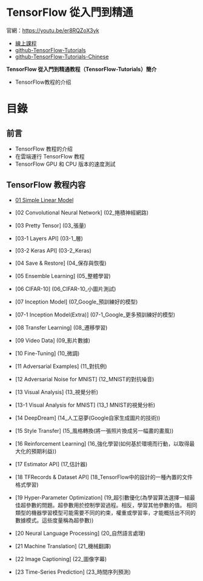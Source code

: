 # TensorFlow 從入門到精通

官網：https://youtu.be/er8RQZoX3yk

- [線上課程](https://youtu.be/er8RQZoX3yk)
- [github-TensorFlow-Tutorials](https://github.com/Hvass-Labs/TensorFlow-Tutorials)
- [github-TensorFlow-Tutorials-Chinese](https://github.com/Hvass-Labs/TensorFlow-Tutorials-Chinese)

**TensorFlow 從入門到精通教程（TensorFlow-Tutorials）簡介**

- TensorFlow教程的介绍


# 目錄

## 前言

- TensorFlow 教程的介绍
- 在雲端運行 TensorFlow 教程
- TensorFlow GPU 和 CPU 版本的速度測試

## TensorFlow 教程内容

- [01 Simple Linear Model](01_簡單的線性模型.ipynb)

- [02 Convolutional Neural Network]   (02_捲積神經網路)

- [03 Pretty Tensor]   (03_張量)

- [03-1 Layers API]    (03-1_層)

- [03-2 Keras API]     (03-2_Keras)

- [04 Save & Restore]  (04_保存與恢復)

- [05 Ensemble Learning]  (05_整體學習)

- [06 CIFAR-10]   (06_CIFAR-10_小圖片測試)

- [07 Inception Model]   (07_Google_預訓練好的模型)

- [07-1 Inception Model(Extra)]  (07-1_Google_更多預訓練好的模型)

- [08 Transfer Learning]       (08_遷移學習)

- [09 Video Data]              (09_影片數據)

- [10 Fine-Tuning]             (10_微調)

- [11 Adversarial Examples]    (11_對抗例)

- [12 Adversarial Noise for MNIST]   (12_MNIST的對抗噪音)

- [13 Visual Analysis]    (13_視覺分析)

- [13-1 Visual Analysis for MNIST]    (13_1 MNIST的視覺分析)

- [14 DeepDream]       (14_人工惡夢(Google自家生成圖片的技術))

- [15 Style Transfer]  (15_風格轉換(將一張照片換成另一幅畫的畫風))

- [16 Reinforcement Learning]   (16_強化學習(如何基於環境而行動，以取得最大化的預期利益))

- [17 Estimator API]    (17_估計器)

- [18 TFRecords & Dataset API]   (18_TensorFlow中的設計的一種內置的文件格式學習)

- [19 Hyper-Parameter Optimization]  (19_超引數優化(為學習算法選擇一組最佳超參數的問題。超參數用於控制學習過程。相反，學習其他參數的值。 相同類型的機器學習模型可能需要不同的約束，權重或學習率，才能概括出不同的數據模式。這些度量稱為超參數))

- [20 Neural Language Processing]  (20_自然語言處理)

- [21 Machine Translation]         (21_機械翻譯)

- [22 Image Captioning]            (22_圖像字幕)

- [23 Time-Series Prediction]      (23_時間序列預測)
